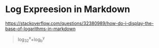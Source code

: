 # Log Expreesion in Markdown
https://stackoverflow.com/questions/32380989/how-do-i-display-the-base-of-logarithms-in-markdown

> log<sub>32</sub><sup>x</sup>+log<sub>b</sub><sup>y</sup>
